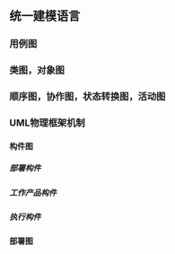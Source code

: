 ## 统一建模语言



### 用例图



### 类图，对象图



### 顺序图，协作图，状态转换图，活动图



### UML物理框架机制

#### 构件图

##### 部署构件

##### 工作产品构件

##### 执行构件



#### 部署图

